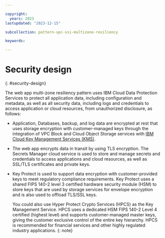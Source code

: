 ```yaml
---

copyright:
  years: 2023
lastupdated: "2023-12-15"

subcollection: pattern-vpc-vsi-multizone-resiliency

keywords:

---
```


# Security design
{: #security-design}

The web app multi-zone resiliency pattern uses IBM Cloud Data Protection Services to protect all application data, including configuration and metadata, as well as all security data, including logs and credentials to access application or cloud resources, from unauthorized disclosure, as follows:

- Application, Databases, backup, and log data are encrypted at rest that uses storage encryption with customer-managed keys through the integration of VPC Block and Cloud Object Storage services with [IBM Cloud Key Management Services (KMS)](/docs/secrets-manager?topic=secrets-manager-mng-data&interface=ui#about-encryption).

- The web app encrypts data in transit by using TLS encryption. The Secrets Manager cloud service is used to store and manage secrets and credentials to access applications and cloud resources, as well as SSL/TLS certificates and private keys.

- Key Protect is used to support data encryption with customer-provided keys to meet regulatory compliance requirements. Key Protect uses a shared FIPS 140-2 level 3 certified hardware security module (HSM) to store keys that are used by storage services for envelope encryption and is also used to offload TLS/SSL keys.

   You could also use Hyper Protect Crypto Services (HPCS) as the Key Management Service. HPCS uses a dedicated HSM FIPS 140-2 Level 4 certified (highest level) and supports customer-managed master keys, giving the customer exclusive control of the entire key hierarchy. HPCS is recommended for financial services and other highly regulated industry applications.
   {: note}
